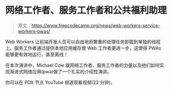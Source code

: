 # 网络工作者、服务工作者和公共福利助理

> 原文：<https://www.freecodecamp.org/news/web-workers-service-workers-pwas/>

Web Workers 让前端开发人员可以自由地将繁重的处理任务卸载到单独的线程上。服务工作者通过提供本地应用缓存使 Web 工作者更进一步，这使得 PWAs 能够更有效地运行，甚至离线！

在本次演讲中，Michael Cole 就网络工作者、服务工作者的力量以及他们如何实现渐进式网络应用(pwa)做了一个扎实的介绍性演讲。

你可以在 PDX 节点 YouTube 频道观看视频(22 分钟)。